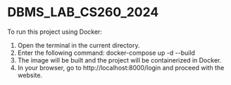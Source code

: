 # DBMS_LAB_CS260_2024
To run this project using Docker:
1. Open the terminal in the current directory.
2. Enter the following command: docker-compose up -d --build
3. The image will be built and the project will be containerized in Docker.
4. In your browser, go to http://localhost:8000/login and proceed with the website.
